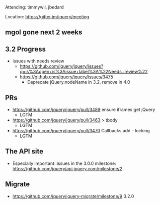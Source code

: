 Attending: timmywil, jbedard

Location: https://gitter.im/jquery/meeting

## mgol gone next 2 weeks

## 3.2 Progress
* Issues with needs review
  * https://github.com/jquery/jquery/issues?q=is%3Aopen+is%3Aissue+label%3A%22Needs+review%22  
  * https://github.com/jquery/jquery/issues/3475
    - Deprecate jQuery.nodeName in 3.2, remove in 4.0

## PRs
* https://github.com/jquery/jquery/pull/3489 ensure iframes get jQuery
  - LGTM
* https://github.com/jquery/jquery/pull/3463 > tbody
  - LGTM
* https://github.com/jquery/jquery/pull/3470 Callbacks.add - locking
  - LGTM

## The API site
* Especially important: issues in the 3.0.0 milestone: https://github.com/jquery/api.jquery.com/milestone/2 

## Migrate
* https://github.com/jquery/jquery-migrate/milestone/9 3.2.0
